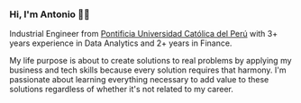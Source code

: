 ### Hi, I'm Antonio 👨‍💻

Industrial Engineer from [Pontificia Universidad Católica del Perú](https://www.pucp.edu.pe/en/) with 3+ years experience in Data Analytics and 2+ years in Finance.

My life purpose is about to create solutions to real problems by applying my business and tech skills because every solution requires that harmony.
I'm passionate about learning everything necessary to add value to these solutions regardless of whether it's not related to my career.
